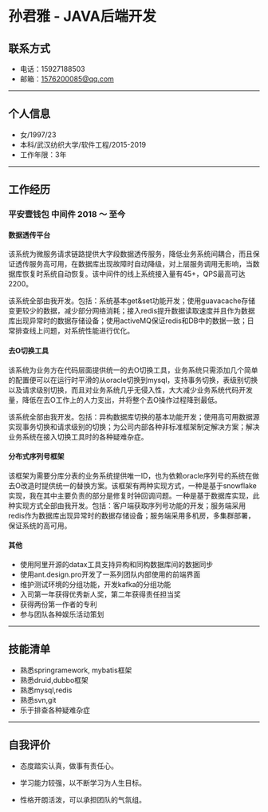 # 孙君雅 - JAVA后端开发



## 联系方式

- 电话：15927188503
- 邮箱：1576200085@qq.com

---

## 个人信息

- 女/1997/23
- 本科/武汉纺织大学/软件工程/2015-2019
- 工作年限：3年

---

## 工作经历

### 平安壹钱包      中间件        2018 ～ 至今

#### 数据透传平台

​        该系统为微服务请求链路提供大字段数据透传服务，降低业务系统间耦合，而且保证透传服务高可用，在数据库出现故障时自动降级，对上层服务调用无影响，当数据库恢复时系统自动恢复。该中间件的线上系统接入量有45+，QPS最高可达2200。

​     该系统全部由我开发。包括：系统基本get&set功能开发；使用guavacache存储变更较少的数据，减少部分网络消耗；接入redis提升数据读取速度并且作为数据库出现异常时的数据存储设备；使用activeMQ保证redis和DB中的数据一致；日常排查线上问题，对系统性能进行优化。 

#### 去O切换工具

​       该系统为业务方在代码层面提供统一的去O切换工具，业务系统只需添加几个简单的配置便可以在运行时平滑的从oracle切换到mysql，支持事务切换，表级别切换以及请求级别切换，而且对业务系统几乎无侵入性，大大减少业务系统代码开发量，降低在去O工作上的人力支出，并将整个去O操作过程降到最低。

​       该系统全部由我开发。包括：异构数据库切换的基本功能开发；使用高可用数据源实现事务切换和请求级别的切换；为公司内部各种非标准框架制定解决方案；解决业务系统在接入切换工具时的各种疑难杂症。

#### 分布式序列号框架

​        该框架为需要分库分表的业务系统提供唯一ID，也为依赖oracle序列号的系统在做去O改造时提供统一的替换方案。该框架有两种实现方式，一种是基于snowflake实现，我在其中主要负责的部分是修复时钟回调问题。一种是基于数据库实现，此种实现方式全部由我开发。包括：客户端获取序列号功能的开发；服务端采用redis作为数据库出现异常时的数据存储设备；服务端采用多机房，多集群部署，保证系统的高可用。

#### 其他

- 使用阿里开源的datax工具支持异构和同构数据库间的数据同步
- 使用ant.design.pro开发了一系列团队内部使用的前端界面
- 维护测试环境的分组功能，开发kafka的分组功能
- 入司第一年获得优秀新人奖，第二年获得责任担当奖
- 获得两份第一作者的专利
- 参与团队各种娱乐活动策划

---



## 技能清单

- 熟悉springramework, mybatis框架
- 熟悉druid,dubbo框架
- 熟悉mysql,redis
- 熟悉svn,git
- 乐于排查各种疑难杂症

---



## 自我评价

- 态度踏实认真，做事有责任心。

- 学习能力较强，以不断学习为人生目标。

- 性格开朗活泼，可以承担团队的气氛组。

